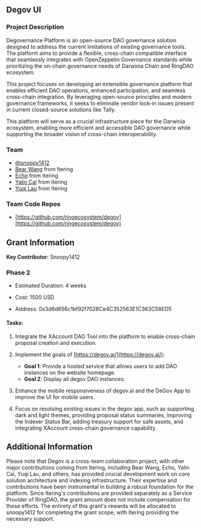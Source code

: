 ## Degov UI

### Project Description

Degovernance Platform is an open-source DAO governance solution designed to address the current limitations of existing governance tools. The platform aims to provide a flexible, cross-chain compatible interface that seamlessly integrates with OpenZeppelin Governance standards while prioritizing the on-chain governance needs of Darwinia Chain and RingDAO ecosystem.

This project focuses on developing an extensible governance platform that enables efficient DAO operations, enhanced participation, and seamless cross-chain integration. By leveraging open-source principles and modern governance frameworks, it seeks to eliminate vendor lock-in issues present in current closed-source solutions like Tally.

This platform will serve as a crucial infrastructure piece for the Darwinia ecosystem, enabling more efficient and accessible DAO governance while supporting the broader vision of cross-chain interoperability.

### Team

- [@snoopy1412](https://github.com/snoopy1412)
- [Bear Wang](https://github.com/boundless-forest) from Itering
- [Echo](https://github.com/hujw77) from Itering
- [Yalin Cai](https://github.com/fewensa) from Itering
- [Yuqi Lau](https://github.com/DreUncle) from Itering

### Team Code Repos

- [https://github.com/ringecosystem/degov](https://github.com/ringecosystem/degov)

## Grant Information

**Key Contributor**: Snoopy1412

### **Phase 2**

- Estimated Duration: 4 weeks

- Cost: 1500 USD

- Address: 0x3d6d656c1bf92f7028Ce4C352563E1C363C58ED5

#### Tasks:

1. Integrate the XAccount DAO Tool into the platform to enable cross-chain proposal creation and execution.

2. Implement the goals of [https://degov.ai/](https://degov.ai/):

   - **Goal 1**: Provide a hosted service that allows users to add DAO instances on the website homepage.
   - **Goal 2**: Display all degov DAO instances.

3. Enhance the mobile responsiveness of degov.ai and the DeGov App to improve the UI for mobile users.

4. Focus on resolving existing issues in the degov app, such as supporting dark and light themes, providing proposal status summaries, improving the Indexer Status Bar, adding treasury support for safe assets, and integrating XAccount cross-chain governance capability.

## Additional Information

Please note that Degov is a cross-team collaboration project, with other major contributions coming from Itering, including Bear Wang, Echo, Yalin Cai, Yuqi Lau, and others, has provided crucial development work on core solution architecture and indexing infrastructure. Their expertise and contributions have been instrumental in building a robust foundation for the platform. Since Itering's contributions are provided separately as a Service Provider of RingDAO, the grant amount does not include compensation for these efforts. The entirety of this grant's rewards will be allocated to snoopy1412 for completing the grant scope, with Itering providing the necessary support.
